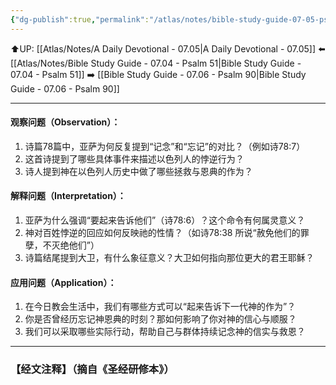 ```yaml
---
{"dg-publish":true,"permalink":"/atlas/notes/bible-study-guide-07-05-psalm-78/"}
---
```


⬆️UP: [[Atlas/Notes/A Daily Devotional - 07.05\|A Daily Devotional - 07.05]]
⬅️ [[Atlas/Notes/Bible Study Guide - 07.04 - Psalm 51\|Bible Study Guide - 07.04 - Psalm 51]]
➡️ [[Bible Study Guide - 07.06 - Psalm 90\|Bible Study Guide - 07.06 - Psalm 90]] 

---

#### 观察问题（Observation）：
1. 诗篇78篇中，亚萨为何反复提到“记念”和“忘记”的对比？（例如诗78:7）
2. 这首诗提到了哪些具体事件来描述以色列人的悖逆行为？
3. 诗人提到神在以色列人历史中做了哪些拯救与恩典的作为？

#### 解释问题（Interpretation）：
1. 亚萨为什么强调“要起来告诉他们”（诗78:6）？这个命令有何属灵意义？
2. 神对百姓悖逆的回应如何反映祂的性情？（如诗78:38 所说“赦免他们的罪孽，不灭绝他们”）
3. 诗篇结尾提到大卫，有什么象征意义？大卫如何指向那位更大的君王耶稣？

#### 应用问题（Application）：
1. 在今日教会生活中，我们有哪些方式可以“起来告诉下一代神的作为”？
2. 你是否曾经历忘记神恩典的时刻？那如何影响了你对神的信心与顺服？
3. 我们可以采取哪些实际行动，帮助自己与群体持续记念神的信实与救恩？

---
### 【经文注释】（摘自《圣经研修本》）

